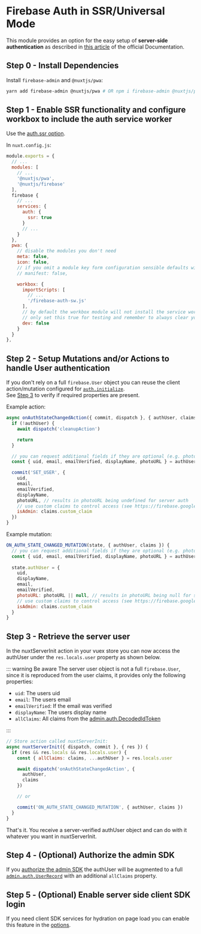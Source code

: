 # Firebase Auth in SSR/Universal Mode

This module provides an option for the easy setup of **server-side authentication** as described in [this article](https://firebase.google.com/docs/auth/web/service-worker-sessions) of the official Documentation.

## Step 0 - Install Dependencies

Install `firebase-admin` and `@nuxtjs/pwa`:

```bash
yarn add firebase-admin @nuxtjs/pwa # OR npm i firebase-admin @nuxtjs/pwa
```

## Step 1 - Enable SSR functionality and configure workbox to include the auth service worker

Use the [auth.ssr option](/guide/options/#ssr).

In `nuxt.config.js`:

```js
module.exports = {
  // ...
  modules: [
    // ...
    '@nuxtjs/pwa',
    '@nuxtjs/firebase'
  ],
  firebase {
    // ...
    services: {
      auth: {
        ssr: true
      }
      // ...
    }
  },
  pwa: {
    // disable the modules you don't need
    meta: false,
    icon: false,
    // if you omit a module key form configuration sensible defaults will be applied
    // manifest: false,

    workbox: {
      importScripts: [
        // ...
        '/firebase-auth-sw.js'
      ],
      // by default the workbox module will not install the service worker in dev environment to avoid conflicts with HMR
      // only set this true for testing and remember to always clear your browser cache in development
      dev: false
    }
  }
},
```

## Step 2 - Setup Mutations and/or Actions to handle User authentication

If you don't rely on a full `firebase.User` object you can reuse the client action/mutation configured for [`auth.initialize`](/guide/options/#initialize).  
See [Step 3](#step-3-retrieve-the-server-user) to verify if required properties are present.

Example action:

```js
async onAuthStateChangedAction({ commit, dispatch }, { authUser, claims }) {
  if (!authUser) {
    await dispatch('cleanupAction')

    return
  }

  // you can request additional fields if they are optional (e.g. photoURL)
  const { uid, email, emailVerified, displayName, photoURL } = authUser

  commit('SET_USER', {
    uid,
    email,
    emailVerified,
    displayName,
    photoURL, // results in photoURL being undefined for server auth
    // use custom claims to control access (see https://firebase.google.com/docs/auth/admin/custom-claims)
    isAdmin: claims.custom_claim
  })
}
```

Example mutation:

```js
ON_AUTH_STATE_CHANGED_MUTATION(state, { authUser, claims }) {
  // you can request additional fields if they are optional (e.g. photoURL)
  const { uid, email, emailVerified, displayName, photoURL } = authUser
  
  state.authUser = {
    uid,
    displayName,
    email,
    emailVerified,
    photoURL: photoURL || null, // results in photoURL being null for server auth
    // use custom claims to control access (see https://firebase.google.com/docs/auth/admin/custom-claims)
    isAdmin: claims.custom_claim
  }
}
```

## Step 3 - Retrieve the server user

In the nuxtServerInit action in your vuex store you can now access the authUser under the `res.locals.user` property as shown below.  

::: warning Be aware
The server user object is not a full `firebase.User`, since it is reproduced from the user claims, it provides only the following properties:

- `uid`: The users uid
- `email`: The users email
- `emailVerified`: If the email was verified
- `displayName`: The users display name
- `allClaims`: All claims from the [admin.auth.DecodedIdToken](https://firebase.google.com/docs/reference/admin/node/admin.auth.DecodedIdToken)

:::

```js
// Store action called nuxtServerInit:
async nuxtServerInit({ dispatch, commit }, { res }) {
  if (res && res.locals && res.locals.user) {
    const { allClaims: claims, ...authUser } = res.locals.user

    await dispatch('onAuthStateChangedAction', {
      authUser,
      claims
    })

    // or

    commit('ON_AUTH_STATE_CHANGED_MUTATION', { authUser, claims })
  }
}
```

That's it. You receive a server-verified authUser object and can do with it whatever you want in nuxtServerInit.

## Step 4 - (Optional) Authorize the admin SDK

If you [authorize the admin SDK](/guide/options/#firebase-admin-authorization) the authUser will be augmented to a full [`admin.auth.UserRecord`](https://firebase.google.com/docs/reference/admin/node/admin.auth.UserRecord) with an additional `allClaims` property.

## Step 5 - (Optional) Enable server side client SDK login

<Badge text="EXPERIMENTAL" type="error"/>

If you need client SDK services for hydration on page load you can enable this feature in the [options](/guide/options/#server-side-firebase-client-sdk-login).
